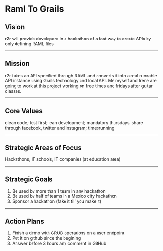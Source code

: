 # Raml To Grails

## Vision
r2r will provide developers in a hackathon of a fast way to create APIs by only defining RAML files

---

## Mission
r2r takes an API specified through RAML and converts it into a real runnable API instance using Grails technology and local API. Me myself and Irene are going to work at this project working on free times and fridays after guitar classes. 

---

## Core Values
clean code; test first; lean development; mandatory thursdays; share through facebook, twitter and instagram; timesrunning 

---

## Strategic Areas of Focus
Hackathons, IT schools, IT companies (at education area)

---

## Strategic Goals
1. Be used by more than 1 team in any hackathon
2. Be used by half of teams in a Mexico city hackathon
3. Sponsor a hackathon (fake it til' you make it)

---

## Action Plans
1. Finish a demo with CRUD operations on a user endpoint
2. Put it on github since the begining
3. Answer before 3 hours any comment in GitHub
